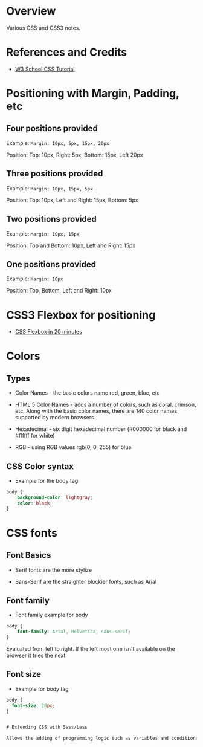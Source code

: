 # Overview

Various CSS and CSS3 notes.

# References and Credits

* [W3 School CSS Tutorial](https://www.w3schools.com/css/default.asp)

# Positioning with Margin, Padding, etc

## Four positions provided

Example: `Margin: 10px, 5px, 15px, 20px`

Position: Top: 10px, Right: 5px, Bottom: 15px, Left 20px

## Three positions provided

Example: `Margin: 10px, 15px, 5px`

Position: Top: 10px, Left and Right: 15px, Bottom: 5px

## Two positions provided

Example: `Margin: 10px, 15px`

Position: Top and Bottom: 10px, Left and Right: 15px

## One positions provided

Example: `Margin: 10px`

Position: Top, Bottom, Left and Right: 10px

# CSS3 Flexbox for positioning

* [CSS Flexbox in 20 minutes](https://www.youtube.com/watch?v=JJSoEo8JSnc)

# Colors

## Types

* Color Names - the basic colors name red, green, blue, etc

* HTML 5 Color Names - adds a number of colors, such as coral, crimson, etc.  Along with the basic color names, there are 140 color names supported by modern browsers.

* Hexadecimal - six digit hexadecimal number (#000000 for black and #ffffff for white)

* RGB - using RGB values rgb(0, 0, 255) for blue

## CSS Color syntax

* Example for the body tag

```css
body {
    background-color: lightgray;
    color: black;
}
```

# CSS fonts

## Font Basics

* Serif fonts are the more stylize

* Sans-Serif are the straighter blockier fonts, such as Arial

## Font family

* Font family example for body

```css
body {
    font-family: Arial, Helvetica, sans-serif;
}
```
Evaluated from left to right.  If the left most one isn't available on the browser it tries the next

## Font size

* Example for body tag

```css
body {
  font-size: 20px;
}


# Extending CSS with Sass/Less

Allows the adding of programming logic such as variables and conditionals
